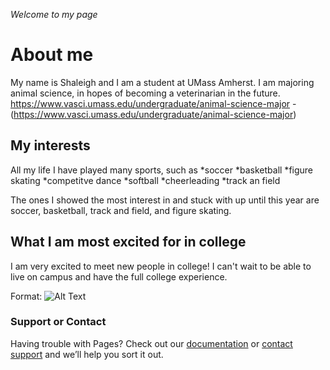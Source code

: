 _Welcome to my page_


 # **About me**
My name is Shaleigh and I am a student at UMass Amherst. I am majoring animal science, in hopes of becoming a veterinarian in the future.
https://www.vasci.umass.edu/undergraduate/animal-science-major -(https://www.vasci.umass.edu/undergraduate/animal-science-major)

 ## **My interests**
All my life I have played many sports, such as 
*soccer
*basketball
*figure skating
*competitve dance
*softball
*cheerleading
*track an field

The ones I showed the most interest in and stuck with up until this year are soccer, basketball, track and field, and figure skating.  
## **What I am most excited for in college**
I am very excited to meet new people in college! I can't wait to be able to live on campus and have the full college experience.  




Format: ![Alt Text](https://www.google.com/search?q=shaleigh+Levesque&rlz=1C5CHFA_enUS898US898&source=lnms&tbm=isch&sa=X&ved=2ahUKEwiY3ayOyr_sAhXQXc0KHcYfAC0Q_AUoAXoECAsQAw&biw=1440&bih=821#imgrc=Yp0HbMN1MnCV9M)








### Support or Contact

Having trouble with Pages? Check out our [documentation](https://docs.github.com/categories/github-pages-basics/) or [contact support](https://github.com/contact) and we’ll help you sort it out.
